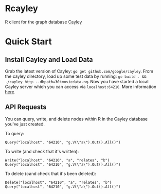 # Rcayley
R client for the graph database [Cayley](https://github.com/google/cayley)

# Quick Start

## Install Cayley and Load Data

Grab the latest version of Cayley: `go get github.com/google/cayley`. From the cayley directory, load up some test data by running: `go build . && ./cayley http --dbpath=30kmoviedata.nq`. Now you have started a local Cayley server which you can access via `localhost:64210`. More information [here](https://github.com/google/cayley#getting-started).

## API Requests

You can query, write, and delete nodes within R in the Cayley database you've just created. 

To query: 
```{R}
Query("localhost", "64210", "g.V(\"a\").Out().All()")
```

To write (and check that it's written):
```{R}
Write("localhost", "64210", "a", "relates", "b")
Query("localhost", "64210", "g.V(\"a\").Out().All()")
```

To delete (cand check that it's been deleted):
```{R}
Delete("localhost", "64210", "a", "relates", "b")
Query("localhost", "64210", "g.V(\"a\").Out().All()")
```
